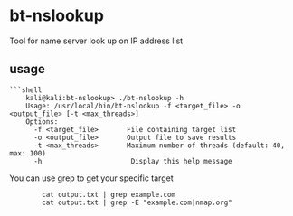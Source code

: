 # bt-nslookup

Tool for name server look up on IP address list

## usage 
	```shell
		kali@kali:bt-nslookup> ./bt-nslookup -h
		Usage: /usr/local/bin/bt-nslookup -f <target_file> -o <output_file> [-t <max_threads>]
		Options:
		  -f <target_file>       File containing target list
		  -o <output_file>       Output file to save results
		  -t <max_threads>       Maximum number of threads (default: 40, max: 100)
		  -h                      Display this help message

You can use grep to get your specific target
```shell
		cat output.txt | grep example.com
		cat output.txt | grep -E "example.com|nmap.org"
